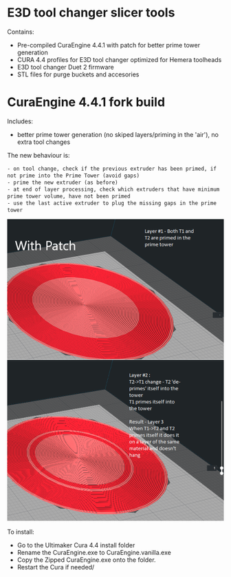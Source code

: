 E3D tool changer slicer tools
===================================

Contains:
- Pre-compiled CuraEngine 4.4.1 with patch for better prime tower generation
- CURA 4.4 profiles for E3D tool changer optimized for Hemera toolheads
- E3D tool changer Duet 2 firmware
- STL files for purge buckets and accesories

CuraEngine 4.4.1 fork build
===================================
Includes:
- better prime tower generation (no skiped layers/priming in the 'air'), no extra tool changes

The new behaviour is:
```
- on tool change, check if the previous extruder has been primed, if not prime into the Prime Tower (avoid gaps)
- prime the new extruder (as before)
- at end of layer processing, check which extruders that have minimum prime tower volume, have not been primed
- use the last active extruder to plug the missing gaps in the prime tower
```

![Behaviour After Patch](https://github.com/mkudzia84/e3d-toolchanger-profiles/blob/master/after_patch.png)

To install:
- Go to the Ultimaker Cura 4.4 install folder
- Rename the CuraEngine.exe to CuraEngine.vanilla.exe
- Copy the Zipped CuraEngine.exe onto the folder.
- Restart the Cura if needed/
